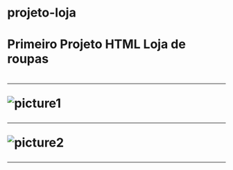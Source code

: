 ﻿# projeto-loja 
<h1> Primeiro Projeto HTML Loja de roupas <h1/> 

 <hr>
  
  ![picture1](https://user-images.githubusercontent.com/130285446/234438937-ded57c34-499b-4fd8-bc81-9712793298c9.png)
  
 <hr>
  
  ![picture2](https://user-images.githubusercontent.com/130285446/234439245-b4af7c64-1d48-46ef-8d1e-3c274e3a2958.png)

 <hr>
